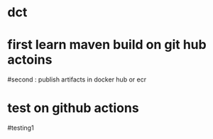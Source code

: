 # dct
# first learn maven build on git hub actoins 
#second : publish artifacts in docker hub or ecr
#  test on github actions
#testing1